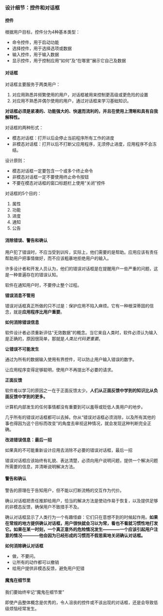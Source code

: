 ### 设计细节：控件和对话框

#### 控件

根据用户目标，控件分为4种基本类型：
- 命令控件，用于启动功能
- 选择控件，用于选择选项或数据
- 输入控件，用于输入数据
- 显示控件，用于控制应用“如何”及“在哪里”展示它自己及数据

#### 对话框

对话框主要服务于两类用户：
1. 对应用熟悉并频繁使用的用户，对话框被用来控制更高级或更危险的设置
2. 对应用不熟悉并偶尔使用的用户，通过对话框来学习基础知识。

**对话框必须是紧凑的、功能强大的、快速而流利的，并且在使用上清晰和具有自我解释性。**

对话框的两种形式：

- 模态对话框：打开以后会停止当前程序所有工作的进度
- 非模态对话框：打开以后不打断父应用程序，无须停止进度，应用程序不会冻结。

设计原则：

- 模态对话框一定要包含一个或多个终止命令
- 非模态对话框一定不要使用终止命令按钮
- 不要在模态对话框的窗口标题栏上使用“关闭”控件

对话框的5个目的：

1. 属性
2. 功能
3. 进度
4. 通知
5. 公告

#### 消除错误、警告和确认

用户犯了错误时，不应当受到训斥，实际上，他们需要的是帮助。应用应该有责任帮助用户把事情做好，而不应该粗暴地拒绝用户的输入。

许多设计者和开发人员认为，他们的错误对话框是在提醒用户一些严重的问题，这是一种普遍存在的错误认知。

软件在通知用户时，不要停止整个过程。

**错误消息不管用**

错误对话框真正所做的只不过是：保护应用不陷入麻烦。它有一种根深蒂固的信念，就是**应用程序比用户重要**。

**如何消除错误信息**

软件设计者必须重新评估“无效数据”的概念。当它来自人类时，软件必须认为输入是正确的，原因很简单，那就是*人类比代码更重要*。

**让错误不可能发生**

通过为所有的数据输入使用有界控件，可以防止用户输入错误的数字。

让应用程序变得足够聪明，使用户不再提出不必要的请求。

**正面反馈**

软件难以学习的原因之一在于正面反馈太少。**人们从正面反馈中学到的知识比从负面反馈中学到的更多。**

计算机内部发生的任何事情都没有重要到可以羞辱或贬低人类用户的地步。

几乎所有的错误对话框都可以去掉。你从“错误对话框必须消除，以及所有其他的事也得因为这个目标而改变”的角度去审视这种情况，就会发现这种判断完全正确。

**改进错误信息：最后一招**

如果真的不可能重新设计应用去消除不必要的错误对话框，最后一招

错误对话框应该始终有礼貌、表达清楚，必须向用户说明问题，提供一个解决问题所需要的信息，并清晰说明解决方法。

#### 警告和确认

警告的原理在于告知用户，但不能以打断流畅的交互作为代价。

确认对话框把责任推卸给用户，恰当的解决方法是使动作易于恢复，以及提供足够的非模态反馈，确保用户不致措手不及。

确认对话框显示了人类行为一个有趣怪癖：它们只在意想不到的时候起作用。**如果在常规的地方提供确认对话框，用户很快就会习以为常，看也不看就习惯性地打发它。如果在某一时刻，一个真正意外的危险情况发生————一个应该引起用户注意的情况————他会因为已经形成的习惯而不假思索地关闭确认对话框。**

**如何消除确认对话框**

- 做，不要问。
- 让所有的动作都可以撤销
- 给用户提供非模态反馈，避免用户犯错

#### 魔鬼在细节里

我们要始终牢记“魔鬼在细节里”

即使产品整体概念是优秀的，令人沮丧的控件或不该出现的对话框，还是会导致低级烦恼经常发生。

